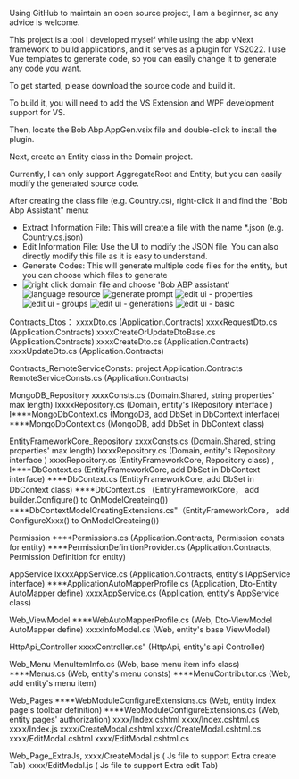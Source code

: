 Using GitHub to maintain an open source project, I am a beginner, so any advice is welcome. 

This project is a tool I developed myself while using the abp vNext framework to build applications, and it serves as a plugin for VS2022. I use Vue templates to generate code, so you can easily change it to generate any code you want.

To get started, please download the source code and build it. 

To build it, you will need to add the VS Extension and WPF development support for VS. 

Then, locate the Bob.Abp.AppGen.vsix file and double-click to install the plugin.

Next, create an Entity class in the Domain project. 

Currently, I can only support AggregateRoot<Guid> and Entity<Guid>, but you can easily modify the generated source code.

After creating the class file (e.g. Country.cs), right-click it and find the "Bob Abp Assistant" menu:
- Extract Information File: This will create a file with the name *.json (e.g. Country.cs.json)
- Edit Information File: Use the UI to modify the JSON file. You can also directly modify this file as it is easy to understand.
- Generate Codes: This will generate multiple code files for the entity, but you can choose which files to generate
- ![right click domain file and choose 'Bob ABP assistant'](https://github.com/user-attachments/assets/3bf7fbde-84cb-455f-bc6d-52daf50452db)
![language resource](https://github.com/user-attachments/assets/b61b804c-6172-4849-831b-8cb206a707c1)
![generate prompt](https://github.com/user-attachments/assets/697d78c8-f6c0-4872-871b-a5a638ec5490)
![edit ui - properties](https://github.com/user-attachments/assets/85b715cb-19df-47df-be72-4a463c729906)
![edit ui - groups](https://github.com/user-attachments/assets/a8a058fd-f1bf-4c2a-a770-95f60234e602)
![edit ui - generations](https://github.com/user-attachments/assets/7e046eb6-7c43-46ae-a5d4-1ecc68ffcab7)
![edit ui - basic](https://github.com/user-attachments/assets/27886c6c-9594-4b8b-bd90-ae64f32f23cc)

 Contracts_Dtos：
	xxxxDto.cs (Application.Contracts)
        xxxxRequestDto.cs (Application.Contracts)
        xxxxCreateOrUpdateDtoBase.cs	(Application.Contracts)
	xxxxCreateDto.cs (Application.Contracts)
	xxxxUpdateDto.cs	(Application.Contracts)

 Contracts_RemoteServiceConsts: project Application.Contracts
	RemoteServiceConsts.cs (Application.Contracts)

 MongoDB_Repository
        xxxxConsts.cs (Domain.Shared, string properties' max length)
        IxxxxRepository.cs (Domain, entity's IRepository interface )
        I****MongoDbContext.cs (MongoDB,  add DbSet<entity> in DbContext interface)
        ****MongoDbContext.cs (MongoDB, add DbSet<entity> in DbContext class)

 EntityFrameworkCore_Repository
        xxxxConsts.cs (Domain.Shared, string properties' max length)
        IxxxxRepository.cs (Domain, entity's IRepository interface )
	xxxxRepository.cs (EntityFrameworkCore, Repository class)
,       I****DbContext.cs (EntityFrameworkCore,  add DbSet<entity> in DbContext interface)
        ****DbContext.cs (EntityFrameworkCore, add DbSet<entity> in DbContext class)
	****DbContext.cs （EntityFrameworkCore， add builder.Configure() to OnModelCreateing())
        ****DbContextModelCreatingExtensions.cs"（EntityFrameworkCore， add ConfigureXxxx() to OnModelCreateing())

 Permission
        ****Permissions.cs (Application.Contracts, Permission consts for entity)
        ****PermissionDefinitionProvider.cs (Application.Contracts, Permission Definition for entity)

 AppService
        IxxxxAppService.cs (Application.Contracts,  entity's IAppService interface)
	****ApplicationAutoMapperProfile.cs (Application, Dto-Entity AutoMapper define)
        xxxxAppService.cs (Application,  entity's AppService  class)

 Web_ViewModel
        ****WebAutoMapperProfile.cs (Web, Dto-ViewModel AutoMapper define)
        xxxxInfoModel.cs (Web, entity's base ViewModel)

 HttpApi_Controller
       xxxxController.cs" (HttpApi, entity's api Controller)

 Web_Menu
       	MenuItemInfo.cs (Web, base menu item info class)
	****Menus.cs (Web, entity's menu consts)
	****MenuContributor.cs (Web, add entity's menu item)

 Web_Pages
       	****WebModuleConfigureExtensions.cs (Web, entity index page's toolbar definition)
       	****WebModuleConfigureExtensions.cs (Web, entity pages' authorization)
       	xxxx/Index.cshtml
	xxxx/Index.cshtml.cs
       	xxxx/Index.js
	xxxx/CreateModal.cshtml
	xxxx/CreateModal.cshtml.cs
	xxxx/EditModal.cshtml
	xxxx/EditModal.cshtml.cs

 Web_Page_ExtraJs, 
        xxxx/CreateModal.js ( Js file to support Extra create Tab)
        xxxx/EditModal.js ( Js file to support Extra edit Tab)
